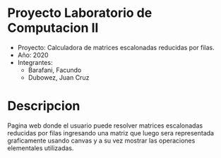 # Proyecto Laboratorio de Computacion II
* Proyecto: Calculadora de matrices escalonadas reducidas por filas.
* Año: 2020
* Integrantes:
    * Barafani, Facundo
    * Dubowez, Juan Cruz

# Descripcion
Pagina web donde el usuario puede resolver matrices escalonadas reducidas por filas ingresando una matriz que luego sera representada graficamente usando canvas y a su vez mostrar las operaciones elementales utilizadas.